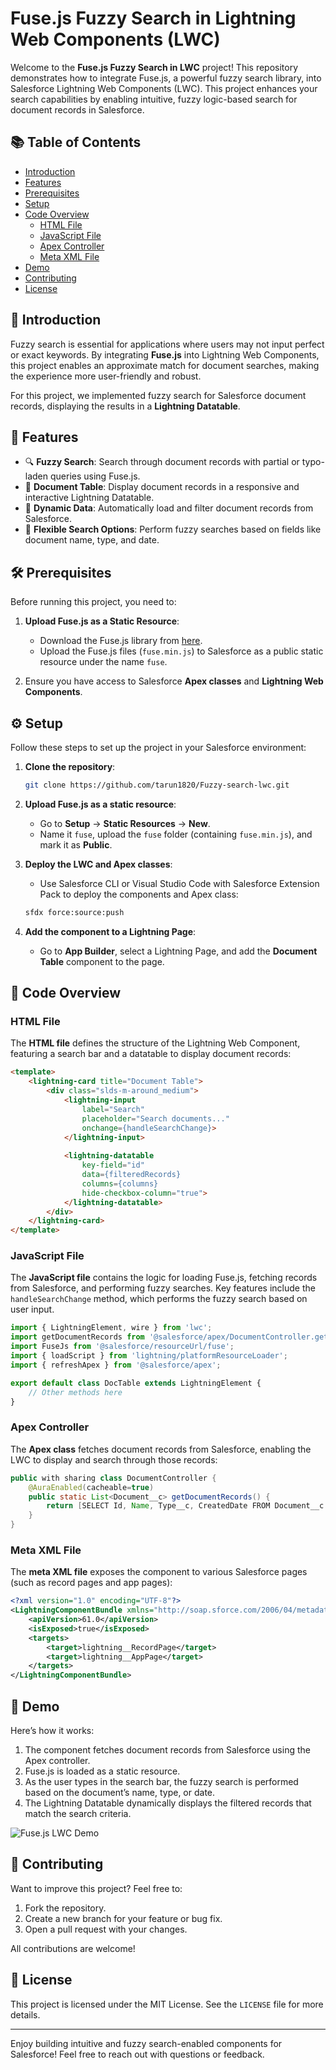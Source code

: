 # Fuse.js Fuzzy Search in Lightning Web Components (LWC)

Welcome to the **Fuse.js Fuzzy Search in LWC** project! This repository demonstrates how to integrate Fuse.js, a powerful fuzzy search library, into Salesforce Lightning Web Components (LWC). This project enhances your search capabilities by enabling intuitive, fuzzy logic-based search for document records in Salesforce.

## 📚 Table of Contents
- [Introduction](#introduction)
- [Features](#features)
- [Prerequisites](#prerequisites)
- [Setup](#setup)
- [Code Overview](#code-overview)
  - [HTML File](#html-file)
  - [JavaScript File](#javascript-file)
  - [Apex Controller](#apex-controller)
  - [Meta XML File](#meta-xml-file)
- [Demo](#demo)
- [Contributing](#contributing)
- [License](#license)

## 🎯 Introduction

Fuzzy search is essential for applications where users may not input perfect or exact keywords. By integrating **Fuse.js** into Lightning Web Components, this project enables an approximate match for document searches, making the experience more user-friendly and robust.

For this project, we implemented fuzzy search for Salesforce document records, displaying the results in a **Lightning Datatable**.

## 🚀 Features

- 🔍 **Fuzzy Search**: Search through document records with partial or typo-laden queries using Fuse.js.
- 📑 **Document Table**: Display document records in a responsive and interactive Lightning Datatable.
- 📄 **Dynamic Data**: Automatically load and filter document records from Salesforce.
- 🎯 **Flexible Search Options**: Perform fuzzy searches based on fields like document name, type, and date.

## 🛠 Prerequisites

Before running this project, you need to:

1. **Upload Fuse.js as a Static Resource**:
   - Download the Fuse.js library from [here](https://github.com/krisk/Fuse).
   - Upload the Fuse.js files (`fuse.min.js`) to Salesforce as a public static resource under the name `fuse`.

2. Ensure you have access to Salesforce **Apex classes** and **Lightning Web Components**.

## ⚙️ Setup

Follow these steps to set up the project in your Salesforce environment:

1. **Clone the repository**:
    ```bash
    git clone https://github.com/tarun1820/Fuzzy-search-lwc.git
    ```

2. **Upload Fuse.js as a static resource**:
    - Go to **Setup** → **Static Resources** → **New**.
    - Name it `fuse`, upload the `fuse` folder (containing `fuse.min.js`), and mark it as **Public**.

3. **Deploy the LWC and Apex classes**:
    - Use Salesforce CLI or Visual Studio Code with Salesforce Extension Pack to deploy the components and Apex class:
    ```bash
    sfdx force:source:push
    ```

4. **Add the component to a Lightning Page**:
    - Go to **App Builder**, select a Lightning Page, and add the **Document Table** component to the page.

## 📂 Code Overview

### HTML File

The **HTML file** defines the structure of the Lightning Web Component, featuring a search bar and a datatable to display document records:

```html
<template>
    <lightning-card title="Document Table">
        <div class="slds-m-around_medium">
            <lightning-input 
                label="Search" 
                placeholder="Search documents..." 
                onchange={handleSearchChange}>
            </lightning-input>
            
            <lightning-datatable
                key-field="id"
                data={filteredRecords}
                columns={columns}
                hide-checkbox-column="true">
            </lightning-datatable>
        </div>
    </lightning-card>
</template>
```

### JavaScript File

The **JavaScript file** contains the logic for loading Fuse.js, fetching records from Salesforce, and performing fuzzy searches. Key features include the `handleSearchChange` method, which performs the fuzzy search based on user input.

```javascript
import { LightningElement, wire } from 'lwc';
import getDocumentRecords from '@salesforce/apex/DocumentController.getDocumentRecords';
import FuseJs from '@salesforce/resourceUrl/fuse';
import { loadScript } from 'lightning/platformResourceLoader';
import { refreshApex } from '@salesforce/apex';

export default class DocTable extends LightningElement {
    // Other methods here
}
```

### Apex Controller

The **Apex class** fetches document records from Salesforce, enabling the LWC to display and search through those records:

```java
public with sharing class DocumentController {
    @AuraEnabled(cacheable=true)
    public static List<Document__c> getDocumentRecords() {
        return [SELECT Id, Name, Type__c, CreatedDate FROM Document__c LIMIT 10];
    }
}
```

### Meta XML File

The **meta XML file** exposes the component to various Salesforce pages (such as record pages and app pages):

```xml
<?xml version="1.0" encoding="UTF-8"?>
<LightningComponentBundle xmlns="http://soap.sforce.com/2006/04/metadata">
    <apiVersion>61.0</apiVersion>
    <isExposed>true</isExposed>
    <targets>
        <target>lightning__RecordPage</target>
        <target>lightning__AppPage</target>
    </targets>
</LightningComponentBundle>
```

## 🎥 Demo

Here’s how it works:
1. The component fetches document records from Salesforce using the Apex controller.
2. Fuse.js is loaded as a static resource.
3. As the user types in the search bar, the fuzzy search is performed based on the document’s name, type, or date.
4. The Lightning Datatable dynamically displays the filtered records that match the search criteria.

![Fuse.js LWC Demo](path_to_demo_gif) <!-- You can add a gif or image here showing the component in action -->

## 🤝 Contributing

Want to improve this project? Feel free to:
1. Fork the repository.
2. Create a new branch for your feature or bug fix.
3. Open a pull request with your changes.

All contributions are welcome!

## 📜 License

This project is licensed under the MIT License. See the `LICENSE` file for more details.

---

Enjoy building intuitive and fuzzy search-enabled components for Salesforce! Feel free to reach out with questions or feedback.
